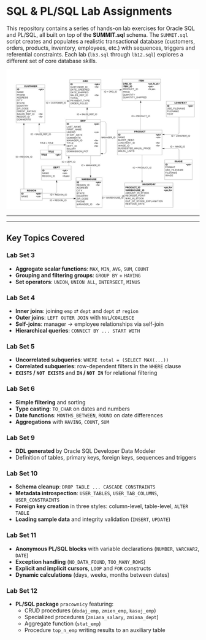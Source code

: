 # SQL & PL/SQL Lab Assignments

This repository contains a series of hands-on lab exercises for Oracle SQL and PL/SQL, all built on top of the **SUMMIT.sql** schema.  The `SUMMIT.sql` script creates and populates a realistic transactional database (customers, orders, products, inventory, employees, etc.) with sequences, triggers and referential constraints. Each lab (`lb3.sql` through `lb12.sql`) explores a different set of core database skills.

![Descriptive alt text](/schemat%20SUMMIT.jpg)

---

---

## Key Topics Covered

### Lab Set 3
- **Aggregate scalar functions**: `MAX`, `MIN`, `AVG`, `SUM`, `COUNT`
- **Grouping and filtering groups**: `GROUP BY` + `HAVING`
- **Set operators**: `UNION`, `UNION ALL`, `INTERSECT`, `MINUS`

### Lab Set 4
- **Inner joins**: joining `emp` ⇄ `dept` and `dept` ⇄ `region`
- **Outer joins**: `LEFT OUTER JOIN` with `NVL`/`COALESCE`
- **Self-joins**: manager → employee relationships via self-join
- **Hierarchical queries**: `CONNECT BY ... START WITH`

### Lab Set 5 
- **Uncorrelated subqueries**: `WHERE total = (SELECT MAX(...))`
- **Correlated subqueries**: row-dependent filters in the `WHERE` clause
- **`EXISTS` / `NOT EXISTS`** and **`IN` / `NOT IN`** for relational filtering

### Lab Set 6 
- **Simple filtering** and sorting
- **Type casting**: `TO_CHAR` on dates and numbers
- **Date functions**: `MONTHS_BETWEEN`, `ROUND` on date differences
- **Aggregations** with `HAVING`, `COUNT`, `SUM`

### Lab Set 9 
- **DDL generated** by Oracle SQL Developer Data Modeler
- Definition of tables, primary keys, foreign keys, sequences and triggers

### Lab Set 10 
- **Schema cleanup**: `DROP TABLE ... CASCADE CONSTRAINTS`
- **Metadata introspection**: `USER_TABLES`, `USER_TAB_COLUMNS`, `USER_CONSTRAINTS`
- **Foreign key creation** in three styles: column-level, table-level, `ALTER TABLE`
- **Loading sample data** and integrity validation (`INSERT`, `UPDATE`)

### Lab Set 11 
- **Anonymous PL/SQL blocks** with variable declarations (`NUMBER`, `VARCHAR2`, `DATE`)
- **Exception handling** (`NO_DATA_FOUND`, `TOO_MANY_ROWS`)
- **Explicit and implicit cursors**, `LOOP` and `FOR` constructs
- **Dynamic calculations** (days, weeks, months between dates)

### Lab Set 12 
- **PL/SQL package** `pracownicy` featuring:
  - CRUD procedures (`dodaj_emp`, `zmien_emp`, `kasuj_emp`)
  - Specialized procedures (`zmiana_salary`, `zmiana_dept`)
  - Aggregate function (`stat_emp`)
  - Procedure `top_n_emp` writing results to an auxiliary table



